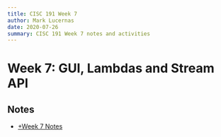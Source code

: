 ```yaml
---
title: CISC 191 Week 7
author: Mark Lucernas
date: 2020-07-26
summary: CISC 191 Week 7 notes and activities
---
```



# Week 7: GUI, Lambdas and Stream API

## Notes

  - [+Week 7 Notes](notes/index)

